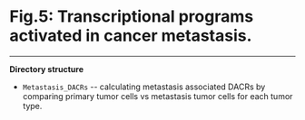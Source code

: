 # Fig.5: Transcriptional programs activated in cancer metastasis.

---

**Directory structure**

* `Metastasis_DACRs` -- calculating metastasis associated DACRs by comparing primary tumor cells vs metastasis tumor cells for each tumor type.
